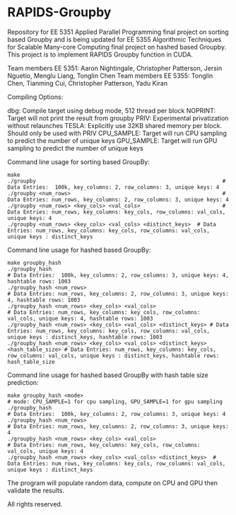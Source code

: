 # RAPIDS-Groupby
Repository for EE 5351 Applied Parallel Programming final project on sorting based Groupby and is being updated for EE 5355 Algorithmic Techniques for Scalable Many-core Computing final project on hashed based Groupby. This project is to implement RAPIDS Groupby function in CUDA.

Team members EE 5351: Aaron Nightingale, Christopher Patterson, Jersin Nguetio, Menglu Liang, Tonglin Chen
Team members EE 5355: Tonglin Chen, Tianming Cui, Christopher Patterson, Yadu Kiran

Compiling Options:

dbg:		Compile target using debug mode, 512 thread per block
NOPRINT:  	Target will not print the result from groupby
PRIV:	  	Experimental privatization without relaunches
TESLA:	  	Explicitly use 32KB shared memory per block. Should only be used with PRIV
CPU_SAMPLE:	Target will run CPU sampling to predict the number of unique keys
GPU_SAMPLE:	Target will run GPU sampling to predict the number of unique keys

Command line usage for sorting based GroupBy:
```
make
./groupby                                                           # Data Entries:  100k, key_columns: 2, row_columns: 3, unique keys: 4
./groupby <num_rows>                                                # Data Entries: num_rows, key_columns: 2, row_columns: 3, unique keys: 4
./groupby <num_rows> <key_cols> <val_cols>                          # Data Entries: num_rows, key_columns: key_cols, row_columns: val_cols, unique keys: 4
./groupby <num_rows> <key_cols> <val_cols> <distinct_keys>  # Data Entries: num_rows, key_columns: key_cols, row_columns: val_cols, unique keys : distinct_keys
```

Command line usage for hashed based GroupBy:
```
make groupby_hash
./groupby_hash                                                           # Data Entries:  100k, key_columns: 2, row_columns: 3, unique keys: 4, hashtable rows: 1003
./groupby_hash <num_rows>                                                # Data Entries: num_rows, key_columns: 2, row_columns: 3, unique keys: 4, hashtable rows: 1003
./groupby_hash <num_rows> <key_cols> <val_cols>                          # Data Entries: num_rows, key_columns: key_cols, row_columns: val_cols, unique keys: 4, hashtable rows: 1003
./groupby_hash <num_rows> <key_cols> <val_cols> <distinct_keys> # Data Entries: num_rows, key_columns: key_cols, row_columns: val_cols, unique keys : distinct_keys, hashtable rows: 1003
./groupby_hash <num_rows> <key_cols> <val_cols> <distinct_keys> <hash_table_size> # Data Entries: num_rows, key_columns: key_cols, row_columns: val_cols, unique keys : distinct_keys, hashtable rows: hash_table_size
```

Command line usage for hashed based GroupBy with hash table size prediction:
```
make groupby_hash <mode>												 # mode: CPU_SAMPLE=1 for cpu sampling, GPU_SAMPLE=1 for gpu sampling
./groupby_hash                                                           # Data Entries:  100k, key_columns: 2, row_columns: 3, unique keys: 4
./groupby_hash <num_rows>                                                # Data Entries: num_rows, key_columns: 2, row_columns: 3, unique keys: 4
./groupby_hash <num_rows> <key_cols> <val_cols>                          # Data Entries: num_rows, key_columns: key_cols, row_columns: val_cols, unique keys: 4
./groupby_hash <num_rows> <key_cols> <val_cols> <distinct_keys>  # Data Entries: num_rows, key_columns: key_cols, row_columns: val_cols, unique keys : distinct_keys
```

The program will populate random data, compute on CPU and GPU then validate the results.

All rights reserved.


